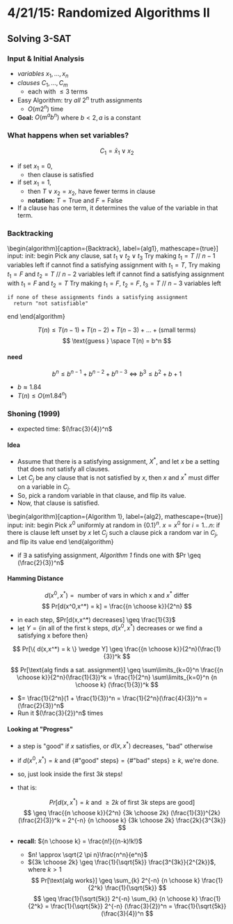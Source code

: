 4/21/15: Randomized Algorithms II
=================================

## Solving 3-SAT

### Input & Initial Analysis
  - *variables* $x_1,...,x_n$
  - *clauses* $C_1,...,C_m$
    + each with $\leq 3$ terms
  - Easy Algorithm: try *all* $2^n$ truth assignments
    + $O(m2^n)$ time
  - __Goal:__ $O(m^a b^n)$ where $b < 2, a$ is a constant

### What happens when set variables?
  
  $$ C_1 = \bar x_1 \vee x_2 $$

  - if set $x_1 = 0$,
    + then clause is satisfied
  - if set $x_1 = 1$,
    + then $T \vee x_2 = x_2$, have fewer terms in clause 
    + __notation:__ $T = \text{True}$ and $F = \text{False}$
  - If a clause has one term, it determines the value of the variable in that term.

### Backtracking

\begin{algorithm}[caption={Backtrack}, label={alg1}, mathescape={true}]
  input:
  init:
  begin
    Pick any clause, sat $t_1 \vee t_2 \vee t_3$
    Try making $t_1 = T$                            // $n-1$ variables left
    if cannot find a satisfying assignment with $t_1 = T$,
      Try making $t_1 = F$ and $t_2 = T$            // $n-2$ variables left
    if cannot find a satisfying assignment with $t_1 = F$ and $t_2 = T$
      Try making $t_1 = F$, $t_2 = F$, $t_3 = T$    // $n-3$ variables left

    if none of these assignments finds a satisfying assignment
      return "not satisfiable"
  end
\end{algorithm}

$$ T(n) \leq T(n-1) + T(n-2) + T(n-3) + ... + \text{(small terms)} $$
$$ \text{guess } \space T(n) = b^n $$

#### need

$$ b^n \leq b^{n-1} + b^{n-2} + b^{n-3} \Leftrightarrow b^3 \leq b^2 + b + 1 $$

  - $b \approx 1.84$
  - $T(n) \leq O(m 1.84^n)$


### Shoning (1999)
  - expected time: $(\frac{3}{4})^n$
  
#### Idea
  - Assume that there is a satisfying assignment, $X^*$, and let $x$ be a setting that does not satisfy all clauses. 
  - Let $C_j$ be any clause that is not satisfied by $x$, then $x$ and $x^*$ must differ on a variable in $C_j$. 
  - So, pick a random variable in that clause, and flip its value. 
  - Now, that clause is satisfied.

\begin{algorithm}[caption={Algorithm 1}, label={alg2}, mathescape={true}]
  input:
  init:
  begin
    Pick $x^0$ uniformly at random in $\{0.1\}^n$. $x = x^0$
    for $i = 1...n:$
      if there is clause left unset by $x$
        let $C_j$ such a clause
        pick a random var in $C_j$, and flip its value
  end
\end{algorithm}
  - if $\exists$ a satisfying assignment, *Algorithm 1* finds one with $Pr \geq (\frac{2}{3})^n$

#### Hamming Distance
  $$ d(x^0,x^*) = \text{ number of vars in which x and } x^* \text{ differ} $$
  $$ Pr[d(x^0,x^*) = k] = \frac{{n \choose k}}{2^n} $$

  - in each step, $Pr[d(x,x^*) decreases] \geq \frac{1}{3}$
  - let $Y = \{ \text{in all of the first k steps, } d(x^0,x^*) \text{ decreases or we find a satisfying x before then} \}$

  $$ Pr[\{ d(x,x^*) = k \} \wedge Y] \geq \frac{{n \choose k}}{2^n}(\frac{1}{3})^k $$

  $$ Pr[\text{alg finds a sat. assignment}] \geq \sum\limits_{k=0}^n \frac{{n \choose k}}{2^n}(\frac{1}{3})^k = \frac{1}{2^n} \sum\limits_{k=0}^n {n \choose k} (\frac{1}{3})^k $$

  - $= \frac{1}{2^n}(1 + \frac{1}{3})^n = \frac{1}{2^n}(\frac{4}{3})^n = (\frac{2}{3})^n$
  - Run it $(\frac{3}{2})^n$ times

#### Looking at "Progress"
  - a step is "good" if $x$ satisfies, or $d(x,x^*)$ decreases, "bad" otherwise
  - if $d(x^0,x^*) = k$ and $\{\text{\# "good" steps}\} = \{\text{\# "bad" steps}\} \geq k$, we're done.
  - so, just look inside the first $3k$ steps!
  - that is:

    $$ Pr[ d(x,x^*) = k \text{ and } \geq 2k \text{ of first } 3k \text{ steps are good}] $$
    $$ \geq \frac{{n \choose k}}{2^n} {3k \choose 2k} (\frac{1}{3})^{2k} (\frac{2}{3})^k = 2^{-n} {n \choose k} {3k \choose 2k} \frac{2k}{3^{3k}} $$

  - __recall:__ ${n \choose k} = \frac{n!}{(n-k)!k!}$
    + $n! \approx \sqrt{2 \pi n}\frac{n^n}{e^n}$
    + ${3k \choose 2k} \geq \frac{1}{\sqrt{5k}} \frac{3^{3k}}{2^{2k}}$, where $k > 1$
    $$ Pr[\text{alg works}] \geq \sum_{k} 2^{-n} {n \choose k} \frac{1}{2^k} \frac{1}{\sqrt{5k}} $$
    $$ \geq  \frac{1}{\sqrt{5k}} 2^{-n} \sum_{k} {n \choose k} \frac{1}{2^k} = \frac{1}{\sqrt{5k}} 2^{-n} (\frac{3}{2})^n = \frac{1}{\sqrt{5k}} (\frac{3}{4})^n $$



